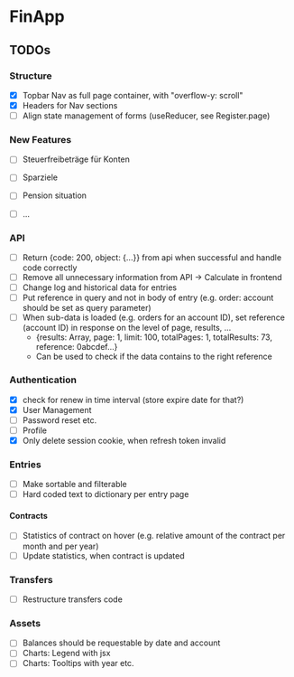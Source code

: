 # FinApp 


## TODOs

### Structure
- [x] Topbar Nav as full page container, with "overflow-y: scroll"
- [x] Headers for Nav sections
- [ ] Align state management of forms (useReducer, see Register.page)

### New Features
- [ ] Steuerfreibeträge für Konten
- [ ] Sparziele
- [ ] Pension situation
- [ ] ...


### API
- [ ] Return {code: 200, object: {...}} from api when successful and handle code correctly
- [ ] Remove all unnecessary information from API -> Calculate in frontend
- [ ] Change log and historical data for entries
- [ ] Put reference in query and not in body of entry (e.g. order: account should be set as query parameter)
- [ ] When sub-data is loaded (e.g. orders for an account ID), set reference (account ID) in response on the level of page, results, ... 
  - {results: Array, page: 1, limit: 100, totalPages: 1, totalResults: 73, reference: 0abcdef...}
  - Can be used to check if the data contains to the right reference

### Authentication
- [x] check for renew in time interval (store expire date for that?)
- [x] User Management
- [ ] Password reset etc.
- [ ] Profile 
- [x] Only delete session cookie, when refresh token invalid
 
### Entries
- [ ] Make sortable and filterable
- [ ] Hard coded text to dictionary per entry page

#### Contracts
- [ ] Statistics of contract on hover (e.g. relative amount of the contract per month and per year) 
- [ ] Update statistics, when contract is updated 

### Transfers
- [ ] Restructure transfers code

### Assets
- [ ] Balances should be requestable by date and account
- [ ] Charts: Legend with jsx
- [ ] Charts: Tooltips with year etc.
